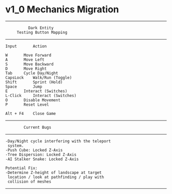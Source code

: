 # v1_0 Mechanics Migration

******************************************************
	    	  Dark Entity
	     Testing Button Mapping
******************************************************

   	Input		Action

   	W 		Move Forward
   	A		Move Left
   	S		Move Backward
   	D		Move Right
   	Tab		Cycle Day/Night
   	CapsLock	Walk/Run (Toggle)
   	Shift		Sprint (Hold)
   	Space		Jump
   	E		Interact (Switches)
   	L-Click		Interact (Switches)
   	O		Disable Movement
   	P		Reset Level
   
   	Alt + F4	Close Game
   
******************************************************
	    	Current Bugs
******************************************************

    -Day/Night cycle interfering with the teleport 
     system.
    -Push Cube: Locked Z-Axis
    -Tree Dispersion: Locked Z-Axis
    -AI Stalker Snake: Locked Z-Axis

    Potential Fix:
    -Determine Z-height of landscape at target 
     location / look at pathfinding / play with 
     collision of meshes
******************************************************
